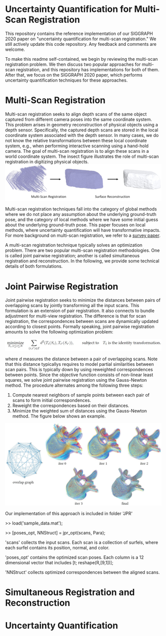 # Uncertainty Quantification for Multi-Scan Registration

This repository contains the reference implementation of our SIGGRAPH 2020 paper on "uncertainty quantification for multi-scan registration." We still actively update this code repository. Any feedback and comments are welcome.

To make this readme self-contained, we begin by reviewing the multi-scan registration problem. We then discuss two popular approaches for multi-scan registration, and this repository has implementations for both of them.  After that, we focus on the SIGGRAPH 2020 paper, which performs uncertainty quantification techniques for these approaches.  

# Multi-Scan Registration

Multi-scan registration seeks to align depth scans of the same object captured from different camera poses into the same coordinate system. This problem arises in geometry reconstruction of physical objects using a depth sensor. Specifically, the captured depth scans are stored in the local coordinate system associated with the depth sensor. In many cases, we do not know the relative transformations between these local coordinate system, e.g., when performing interactive scanning using a hand-hold camera. The goal of multi-scan registration is to align these scans in a world coordinate system. The insect figure illustrates the role of multi-scan registration in digitizing physical objects. 
![Illustration of 3D Reconstruction](Recons_into.jpg)

Multi-scan registration techniques fall into the category of global methods where we do not place any assumption about the underlying ground-truth pose, and the category of local methods where we have some initial guess about the underlying ground-truth pose. This paper focuses on local methods, where uncertainty quantification will have transformative impacts. For more background on multi-scan registration, we refer to a <a href="https://users.cs.cf.ac.uk/Yukun.Lai/papers/R2NRR.pdf">survey paper</a>.

A multi-scan registration technique typically solves an optimization problem. There are two popular multi-scan registration methodologies. One is called joint pairwise registration; another is called simultaneous registration and reconstruction. In the following, we provide some technical details of both formulations. 

# Joint Pairwise Registration

Joint pairwise registration seeks to minimize the distances between pairs of overlapping scans by jointly transforming all the input scans. This formulation is an extension of pair registration. It also connects to bundle adjustment for multi-view registration. The difference is that for scan registration, the correspondences between scans are dynamically updated according to closest points. Formally speaking, joint pairwise registration amounts to solve the following optimization problem:

![Formulation of Joint Pairwise Registration](JPR.jpg)

where $d$ measures the distance between a pair of overlapping scans. Note that this distance typicallys requires to model partial similarities between scan pairs. This is typically down by using reweighted correspondences between points. Since the objective function consists of non-linear least squares, we solve joint pairwise registration using the Gauss-Newton method. The procedure alternates among the following three steps:
1) Compute nearest neighbors of sample points between each pair of scans to form initial correspondences.
2) Reweight the correspondences based on their distances.
3) Minimize the weighted sum of distances using the Gauss-Newton method. The figure below shows an example.

![Illustration of Joint Pairwise Registration](JPR_Illus.jpg)

Our implementation of this approach is included in folder 'JPR'

<p>>> load('sample_data.mat');</p>
<p>>> [poses_opt, NNStruct] = jpr_opt(scans, Para);</p>

<p>'scans' collects the input scans. Each scan is a collection of surfels, where each surfel contains its position, normal, and color.</p>
<p>'poses_opt' contains the optimized scan poses. Each column is a 12 dimensional vector that includes [t; reshape(R,[9,1])];</p>
<p>'NNStruct' collects optimized correspondences between the aligned scans. </p>

# Simultaneous Registration and Reconstruction

# Uncertainty Quantification 




